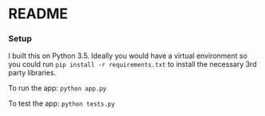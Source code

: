 # README #

### Setup ###

I built this on Python 3.5. Ideally you would have a virtual environment so you could run `pip install -r requirements.txt` to install the necessary 3rd party libraries.

To run the app: `python app.py`

To test the app: `python tests.py`

